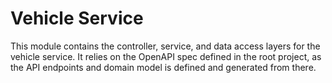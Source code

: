 # Vehicle Service

This module contains the controller, service, and data access layers for the vehicle service.
It relies on the OpenAPI spec defined in the root project, as the API endpoints and domain model is defined and
generated from there.
